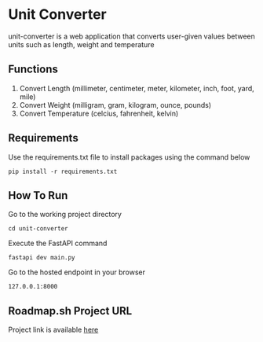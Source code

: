 # Unit Converter
unit-converter is a web application that converts user-given values between units such as length, weight and temperature

## Functions
1. Convert Length (millimeter, centimeter, meter, kilometer, inch, foot, yard, mile)
2. Convert Weight (milligram, gram, kilogram, ounce, pounds)
3. Convert Temperature (celcius, fahrenheit, kelvin) 

## Requirements
Use the requirements.txt file to install packages using the command below
```
pip install -r requirements.txt
```

## How To Run
Go to the working project directory
```
cd unit-converter
```
Execute the FastAPI command
```
fastapi dev main.py
```
Go to the hosted endpoint in your browser
```
127.0.0.1:8000
```

## Roadmap.sh Project URL
Project link is available [here](https://roadmap.sh/projects/unit-converter)
